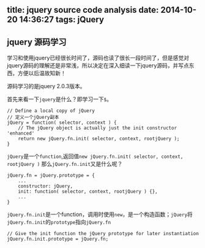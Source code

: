title: jquery source code analysis
date: 2014-10-20 14:36:27
tags: jQuery
---

## jquery 源码学习

学习和使用jquery已经很长时间了，源码也读了很长一段时间了，但是感觉对jquery源码的理解还是非常浅，所以决定在深入细读一下jquery源码，并写点东西，方便以后温故知新！

源码学习的是jquery 2.0.3版本。

首先来看一下`jquery`是什么？即学习一下`$`。

```
// Define a local copy of jQuery
// 定义一个jQuery副本
jQuery = function( selector, context ) {
	// The jQuery object is actually just the init constructor 'enhanced'
	return new jQuery.fn.init( selector, context, rootjQuery );
}
```
`jQuery`是一个`function`,返回值`new jQuery.fn.init( selector, context, rootjQuery )`
那么`jQuery.fn.init`又是什么呢？
```
jQuery.fn = jQuery.prototype = {
	...
	constructor: jQuery,
	init: function( selector, context, rootjQuery ) {},
	...
}
```
`jQuery.fn.init`是一个function，调用时使用`new`，是一个构造函数；`jQuery`将`jQuery.fn.init`的`prototype`指向`jQuery.fn`

```
// Give the init function the jQuery prototype for later instantiation
jQuery.fn.init.prototype = jQuery.fn;
```




